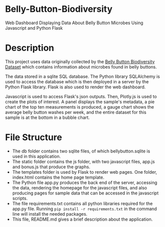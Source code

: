 # Belly-Button-Biodiversity
Web Dashboard Displaying Data About Belly Button Microbes Using Javascript and Python Flask

# Description
This project uses data originally collected by the [Belly Button Biodiversity Dataset](http://robdunnlab.com/projects/belly-button-biodiversity/) which contains information about microbes found in belly buttons.

The data stored in a sqlite SQL database.  The Python library SQLAlchemy is used to access the database which is then deployed in a server by the Python Flask library.  Flask is also used to render the web dashboard.

Javascript is used to access Flask's json outputs.  Then, Plotly.js is used to create the plots of interest.  A panel displays the sample's metadata, a pie chart of the top ten measurements is produced, a gauge chart shows the average belly button washes per week, and the entire dataset for this sample is at the bottom in a bubble chart.

# File Structure
 - The db folder contains two sqlite files, of which bellybutton.sqlite is used in this application.
 - The static folder contains the js folder, with two javascript files, app.js and bonus.js that produce the graphs.
 - The templates folder is used by Flask to render web pages.  One folder, index.html contains the home page template.
 - The Python file app.py produces the back end of the server, accessing the data, rendering the homepage for the javascript files, and also producing pages for sample data that can be accessed in the javascript scripts.
 - The file requirements.txt contains all python libraries required for the app.py file.  Running `pip install -r requirements.txt` in the command line will install the needed packages.
 - This file, README.md gives a brief description about the application.